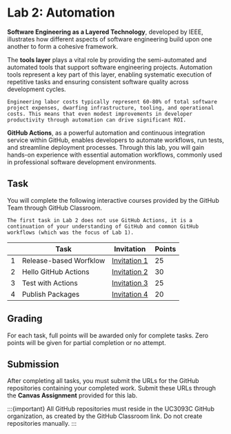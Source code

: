 # Lab 2: Automation

**Software Engineering as a Layered Technology**, developed by IEEE, illustrates how different aspects of software engineering build upon one another to form a cohesive framework.

The **tools layer** plays a vital role by providing the semi-automated and automated tools that support software engineering projects. Automation tools represent a key part of this layer, enabling systematic execution of repetitive tasks and ensuring consistent software quality across development cycles.

```{important}
Engineering labor costs typically represent 60-80% of total software project expenses, dwarfing infrastructure, tooling, and operational costs. This means that even modest improvements in developer productivity through automation can drive significant ROI.
```

**GitHub Actions**, as a powerful automation and continuous integration service within GitHub, enables developers to automate workflows, run tests, and streamline deployment processes. Through this lab, you will gain hands-on experience with essential automation workflows, commonly used in professional software development environments.

## Task 

You will complete the following interactive courses provided by the GitHub Team through GitHub Classroom.  

```{note}
The first task in Lab 2 does not use GitHub Actions, it is a continuation of your understanding of GitHub and common GitHub workflows (which was the focus of Lab 1).
```

|   | **Task**               | **Invitation**                                          | **Points** |
|---|------------------------|---------------------------------------------------------|------------|
|  1| Release-based Worfklow | [Invitation 1](https://classroom.github.com/a/cu9aB0zp) | 25         |
|  2| Hello GitHub Actions   | [Invitation 2](https://classroom.github.com/a/XJCJHGxY) | 30         |
|  3| Test with Actions      | [Invitation 3](https://classroom.github.com/a/K3KeJKtM) | 25         |
|  4| Publish Packages       | [Invitation 4](https://classroom.github.com/a/9PfDS4T2) | 20         |

## Grading

For each task, full points will be awarded only for complete tasks. Zero points will be given for partial completion or no attempt.

## Submission

After completing all tasks, you must submit the URLs for the GitHub repositories containing your completed work. Submit these URLs through the **Canvas Assignment** provided for this lab.

:::{important}
All GitHub repositories must reside in the UC3093C GitHub organization, as created by the GitHub Classroom link. Do not create repositories manually.
:::